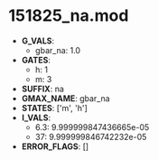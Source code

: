 # 151825_na.mod

- **G_VALS**:
  - gbar_na: 1.0
- **GATES**:
  - h: 1
  - m: 3
- **SUFFIX**: na
- **GMAX_NAME**: gbar_na
- **STATES**: ['m', 'h']
- **I_VALS**:
  - 6.3: 9.999999847436665e-05
  - 37: 9.999999846742232e-05
- **ERROR_FLAGS**: []
